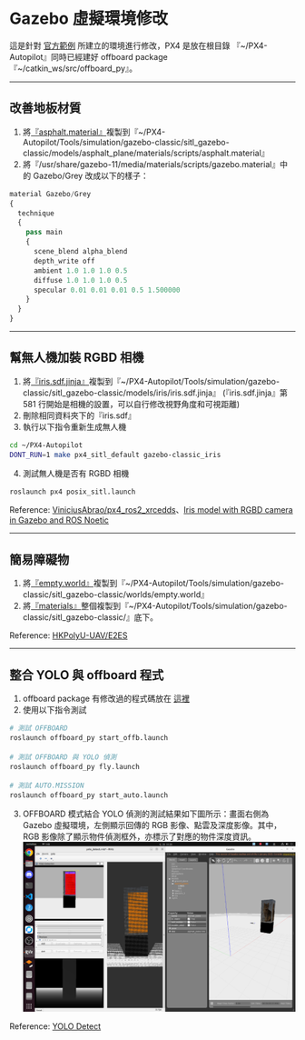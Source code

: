 # Gazebo 虛擬環境修改

這是針對 [官方範例](https://github.com/FCWTW/Flight-Control/blob/master/Gazebo/README_PX4.md) 所建立的環境進行修改，PX4 是放在根目錄 『~/PX4-Autopilot』同時已經建好 offboard package 『~/catkin_ws/src/offboard_py』。

---
## 改善地板材質

1. 將[『asphalt.material』](https://github.com/FCWTW/Flight-Control/blob/master/Gazebo/asphalt.material)複製到『~/PX4-Autopilot/Tools/simulation/gazebo-classic/sitl_gazebo-classic/models/asphalt_plane/materials/scripts/asphalt.material』
2. 將『/usr/share/gazebo-11/media/materials/scripts/gazebo.material』中的 Gazebo/Grey 改成以下的樣子：
```python
material Gazebo/Grey
{
  technique
  {
    pass main
    {
      scene_blend alpha_blend
      depth_write off
      ambient 1.0 1.0 1.0 0.5
      diffuse 1.0 1.0 1.0 0.5
      specular 0.01 0.01 0.01 0.5 1.500000
    }
  }
}
```

---
## 幫無人機加裝 RGBD 相機

1. 將[『iris.sdf.jinja』](https://github.com/FCWTW/Flight-Control/blob/master/Gazebo/iris.sdf.jinja)複製到『~/PX4-Autopilot/Tools/simulation/gazebo-classic/sitl_gazebo-classic/models/iris/iris.sdf.jinja』
(『iris.sdf.jinja』第 581 行開始是相機的設置，可以自行修改視野角度和可視距離)
2. 刪除相同資料夾下的『iris.sdf』
3. 執行以下指令重新生成無人機
```bash
cd ~/PX4-Autopilot
DONT_RUN=1 make px4_sitl_default gazebo-classic_iris
```
4. 測試無人機是否有 RGBD 相機
```bash
roslaunch px4 posix_sitl.launch
```

Reference: [ViniciusAbrao/px4_ros2_xrcedds](https://github.com/ViniciusAbrao/px4_ros2_xrcedds?tab=readme-ov-file#rgbd-camera-simulation)、[Iris model with RGBD camera in Gazebo and ROS Noetic](https://www.youtube.com/watch?v=PpW_qEyGmyM)

---
## 簡易障礙物

1. 將[『empty.world』](https://github.com/FCWTW/Flight-Control/blob/master/Gazebo/empty.world)複製到『~/PX4-Autopilot/Tools/simulation/gazebo-classic/sitl_gazebo-classic/worlds/empty.world』
2. 將[『materials』](https://github.com/FCWTW/Flight-Control/tree/master/Gazebo/materials)整個複製到『~/PX4-Autopilot/Tools/simulation/gazebo-classic/sitl_gazebo-classic/』底下。

Reference: [HKPolyU-UAV/E2ES](https://github.com/HKPolyU-UAV/E2ES)

---
## 整合 YOLO 與 offboard 程式

1. offboard package 有修改過的程式碼放在 [這裡](https://github.com/FCWTW/Flight-Control/tree/master/offboard_py)
2. 使用以下指令測試
```bash
# 測試 OFFBOARD
roslaunch offboard_py start_offb.launch

# 測試 OFFBOARD 與 YOLO 偵測
roslaunch offboard_py fly.launch

# 測試 AUTO.MISSION
roslaunch offboard_py start_auto.launch
```

3. OFFBOARD 模式結合 YOLO 偵測的測試結果如下圖所示：畫面右側為 Gazebo 虛擬環境，左側顯示回傳的 RGB 影像、點雲及深度影像。其中，RGB 影像除了顯示物件偵測框外，亦標示了對應的物件深度資訊。
![image](../image/gazebo.png)

Reference: [YOLO Detect](https://hackmd.io/lwReki-hQTCrnzUMYMq2yA?view)
